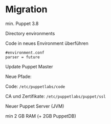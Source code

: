 # Migration

min. Puppet 3.8

Directory environments

Code in neues Environment überführen

    #environment.conf
    parser = future

Update Puppet Master

Neue Pfade:

Code: ```/etc/puppetlabs/code```

CA und Zertifikate: ```/etc/puppetlabs/puppet/ssl```

Neuer Puppet Server (JVM)

min 2 GB RAM (+ 2GB PuppetDB)

